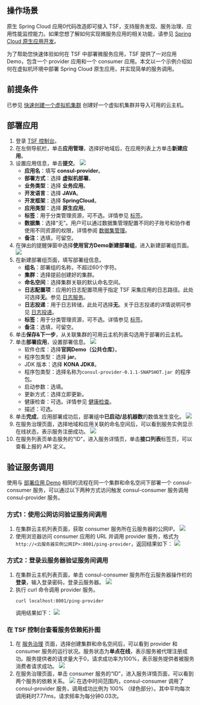 ## 操作场景

原生 Spring Cloud 应用0代码改造即可接入 TSF，支持服务发现、服务治理、应用性能监控能力。如果您想了解如何实现微服务应用的相关功能，请参见 [Spring Cloud 原生应用开发](#building)。

为了帮助您快速体验如何在 TSF 中部署微服务应用，TSF 提供了一对应用 Demo，包含一个 provider 应用和一个 consumer 应用。本文以一个示例介绍如何在虚拟机环境中部署 Spring Cloud 原生应用，并实现简单的服务调用。

## 前提条件

已参见 [快速创建一个虚拟机集群](https://cloud.tencent.com/document/product/649/55498) 创建好一个虚拟机集群并导入可用的云主机。

[](id:building)
## 部署应用

1. 登录 [TSF 控制台](https://console.cloud.tencent.com/tsf/index)。
2. 在左侧导航栏，单击**应用管理**，选择好地域后，在应用列表上方单击**新建应用**。
3. 设置应用信息，单击**提交**。
   ![](https://qcloudimg.tencent-cloud.cn/raw/3c9664a3ad8e09ee60fbe46dcfcc340c.png)
   - **应用名**：填写 **consul-provider**。
   - **部署方式**：选择 **虚拟机部署**。
   - **业务类型**：选择 **业务应用**。
   - **开发语言**：选择 **JAVA**。
   - **开发框架**：选择 **SpringCloud**。
   - **应用类型**：选择 **原生应用**。
   - **标签**：用于分类管理资源，可不选。详情参见 [标签](https://cloud.tencent.com/document/product/649/53869)。
   - **数据集**：选择“无”。用户可以通过数据集管理配置不同的子账号和协作者使用不同资源的权限，详情参阅 [数据集管理](https://cloud.tencent.com/document/product/649/38326)。
   - **备注**：选填，可留空。
4. 在弹出的提醒弹窗中选择**使用官方Demo新建部署组**，进入新建部署组页面。
   ![](https://qcloudimg.tencent-cloud.cn/raw/397a105521f6d0cad136e7054b914c8c.png)
5. 在新建部署组页面，填写部署组信息。
   - **组名**：部署组的名称，不超过60个字符。
   - **集群**：选择提前创建好的集群。
   - **命名空间**：选择集群关联的默认命名空间。
   - **日志配置项**：应用的日志配置项用于指定 TSF 采集应用的日志路径。此处可选择**无**。参见 [日志服务](https://cloud.tencent.com/document/product/649/13697)。
   - **日志投递**：用于日志转储，此处可选择**无**。关于日志投递的详情说明可参见 [日志投递](https://cloud.tencent.com/document/product/649/43510)。
   - **标签**：用于分类管理资源，可不选。详情参见 [标签](https://cloud.tencent.com/document/product/649/53869)。
   - **备注**：选填，可留空。
6. 单击**保存&下一步**，从关联集群的可用云主机列表勾选用于部署的云主机。
7. 单击**部署应用**，设置部署信息。
   ![](https://qcloudimg.tencent-cloud.cn/raw/2b68e2409d34b0ad72b958bd44c7e770.png)
   - 软件仓库：选择**官网Demo（公共仓库）**。
   - 程序包类型：选择 **jar**。
   - JDK 版本：选择 **KONA JDK8**。
   - 程序包类型：选择名称为`consul-provider-0.1.1-SNAPSHOT.jar `的程序包。
   - 启动参数：选填。
   - 更新方式：选择立即更新。
   - 健康检查：可选。详情参见 [健康检查](https://cloud.tencent.com/document/product/649/52359)。
   - 描述：可选。
8. 单击**完成**，应用部署成功后，部署组中**已启动/总机器数**的数值发生变化。
![](https://qcloudimg.tencent-cloud.cn/raw/c216e554c443f4aae755b880c8e85196.png)
9. 在服务治理页面，选择地域和应用关联的命名空间后，可以看到服务实例显示在线状态，表示服务注册成功。
![](https://qcloudimg.tencent-cloud.cn/raw/77ddb2ba28aa37fc440ce3b8d1b9b1f8.png)
10. 在服务列表页单击服务的“ID”，进入服务详情页，单击**接口列表**标签页，可以查看上报的 API 定义。

## 验证服务调用

使用与 [部署应用 Demo]() 相同的流程在同一个集群和命名空间下部署一个 consul-consumer 服务，可以通过以下两种方式访问触发  consul-consumer 服务调用  consul-provider 服务。

### 方式1：使用公网访问验证服务间调用

1. 在集群云主机列表页面，获取 consumer 服务所在云服务器的公网IP。
![](https://qcloudimg.tencent-cloud.cn/raw/595b537823a3ec75324d51ee52b9e577.png)
2. 使用浏览器访问 consumer 应用的 URL 并调用 provider 服务，格式为`http://<云服务器实例公网IP>:8001/ping-provider`，返回结果如下：
   ![](https://qcloudimg.tencent-cloud.cn/raw/1db530654c9c8b62846758cbd30ab2dc.png)





### 方式2：登录云服务器验证服务间调用

1. 在集群云主机列表页面，单击 consul-consumer 服务所在云服务器操作栏的**登录**，输入登录密码，登录云服务器。
![](https://qcloudimg.tencent-cloud.cn/raw/950b6624b5f64cb55e1dc4a8af38b185.png)
2. 执行 curl 命令调用 provider 服务。
   ```
   curl localhost:8001/ping-provider
   ```
   调用结果如下：
   ![](https://qcloudimg.tencent-cloud.cn/raw/89f6a261ac71778e42c9ad531a4aa11e.png)

   

### 在 TSF 控制台查看服务依赖拓扑图

1. 在 [服务治理](https://console.cloud.tencent.com/tsf/service) 页面，选择创建集群和命名空间后，可以看到 provider 和 consumer 服务的运行状况。服务状态为**单点在线**，表示服务被代理注册成功。服务提供者的请求量大于0，请求成功率为100%，表示服务提供者被服务消费者请求成功。
![](https://qcloudimg.tencent-cloud.cn/raw/bf5677ec7b6bdfe9e394a9e743493bc2.png)
2. 在服务治理页面，单击 consumer 服务的“ID”，进入服务详情页面，可以看到两个服务的依赖关系。
   ![](https://qcloudimg.tencent-cloud.cn/raw/c3336914dfca7be6bddbd18476241750.png)
   在选中时间范围内，consul-consumer 调用了 consul-provider 服务，调用成功比例为 100% （绿色部分）。其中平均每次调用耗时7.77ms，请求频率为每分钟0.03次。



